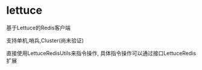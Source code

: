 # lettuce
基于Lettuce的Redis客户端

支持单机,哨兵,Cluster(尚未验证)

直接使用LettuceRedisUtils来指令操作, 具体指令操作可以通过接口LettuceRedis扩展